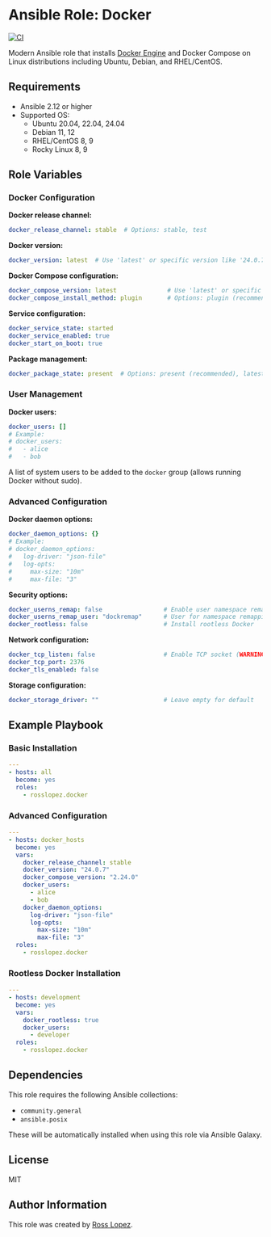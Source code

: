# Ansible Role: Docker

[![CI](https://github.com/rosslopez/ansible-role-docker/workflows/CI/badge.svg)](https://github.com/rosslopez/ansible-role-docker/actions)

Modern Ansible role that installs [Docker Engine](https://www.docker.com) and Docker Compose on Linux distributions including Ubuntu, Debian, and RHEL/CentOS. 
## Requirements

- Ansible 2.12 or higher
- Supported OS:
  - Ubuntu 20.04, 22.04, 24.04
  - Debian 11, 12
  - RHEL/CentOS 8, 9
  - Rocky Linux 8, 9

## Role Variables

### Docker Configuration

**Docker release channel:**
```yaml
docker_release_channel: stable  # Options: stable, test
```

**Docker version:**
```yaml
docker_version: latest  # Use 'latest' or specific version like '24.0.7'
```

**Docker Compose configuration:**
```yaml
docker_compose_version: latest              # Use 'latest' or specific version
docker_compose_install_method: plugin       # Options: plugin (recommended), standalone
```

**Service configuration:**
```yaml
docker_service_state: started
docker_service_enabled: true
docker_start_on_boot: true
```

**Package management:**
```yaml
docker_package_state: present  # Options: present (recommended), latest
```

### User Management

**Docker users:**
```yaml
docker_users: []
# Example:
# docker_users:
#   - alice
#   - bob
```
A list of system users to be added to the `docker` group (allows running Docker without sudo).

### Advanced Configuration

**Docker daemon options:**
```yaml
docker_daemon_options: {}
# Example:
# docker_daemon_options:
#   log-driver: "json-file"
#   log-opts:
#     max-size: "10m"
#     max-file: "3"
```

**Security options:**
```yaml
docker_userns_remap: false                 # Enable user namespace remapping
docker_userns_remap_user: "dockremap"      # User for namespace remapping
docker_rootless: false                     # Install rootless Docker
```

**Network configuration:**
```yaml
docker_tcp_listen: false                   # Enable TCP socket (WARNING: Security risk)
docker_tcp_port: 2376
docker_tls_enabled: false
```

**Storage configuration:**
```yaml
docker_storage_driver: ""                  # Leave empty for default
```

## Example Playbook

### Basic Installation
```yaml
---
- hosts: all
  become: yes
  roles:
    - rosslopez.docker
```

### Advanced Configuration
```yaml
---
- hosts: docker_hosts
  become: yes
  vars:
    docker_release_channel: stable
    docker_version: "24.0.7"
    docker_compose_version: "2.24.0"
    docker_users:
      - alice
      - bob
    docker_daemon_options:
      log-driver: "json-file"
      log-opts:
        max-size: "10m"
        max-file: "3"
  roles:
    - rosslopez.docker
```

### Rootless Docker Installation
```yaml
---
- hosts: development
  become: yes
  vars:
    docker_rootless: true
    docker_users:
      - developer
  roles:
    - rosslopez.docker
```

## Dependencies

This role requires the following Ansible collections:
- `community.general`
- `ansible.posix`

These will be automatically installed when using this role via Ansible Galaxy.

## License

MIT

## Author Information

This role was created by [Ross Lopez](https://github.com/rosslopez).
